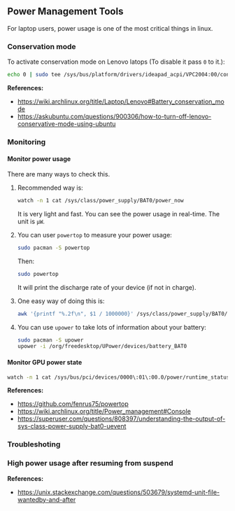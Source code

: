 ## Power Management Tools

For laptop users, power usage is one of the most critical things in linux.


### Conservation mode

To activate conservation mode on Lenovo latops (To disable it pass `0` to it.):

```bash
echo 0 | sudo tee /sys/bus/platform/drivers/ideapad_acpi/VPC2004:00/conservation_mode
```

**References:**

- <https://wiki.archlinux.org/title/Laptop/Lenovo#Battery_conservation_mode>
- <https://askubuntu.com/questions/900306/how-to-turn-off-lenovo-conservative-mode-using-ubuntu>


### Monitoring

#### Monitor power usage

There are many ways to check this.

1. Recommended way is:

   ```bash
   watch -n 1 cat /sys/class/power_supply/BAT0/power_now
   ```

   It is very light and fast. You can see the power usage in real-time. The unit is `µW`.

2. You can user `powertop` to measure your power usage:

   ```bash
   sudo pacman -S powertop
   ```

   Then:

   ```bash
   sudo powertop
   ```

   It will print the discharge rate of your device (if not in charge).

3. One easy way of doing this is:

   ```bash
   awk '{printf "%.2f\n", $1 / 1000000}' /sys/class/power_supply/BAT0/power_now
   ```

4. You can use `upower` to take lots of information about your battery:

   ```bash
   sudo pacman -S upower
   upower -i /org/freedesktop/UPower/devices/battery_BAT0
   ```

#### Monitor GPU power state

```bash
watch -n 1 cat /sys/bus/pci/devices/0000\:01\:00.0/power/runtime_status
```

**References:**

- <https://github.com/fenrus75/powertop>
- <https://wiki.archlinux.org/title/Power_management#Console>
- <https://superuser.com/questions/808397/understanding-the-output-of-sys-class-power-supply-bat0-uevent>

### Troubleshoting

### High power usage after resuming from suspend

**References:**

- <https://unix.stackexchange.com/questions/503679/systemd-unit-file-wantedby-and-after>
